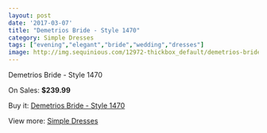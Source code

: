 ```yaml
---
layout: post
date: '2017-03-07'
title: "Demetrios Bride - Style 1470"
category: Simple Dresses
tags: ["evening","elegant","bride","wedding","dresses"]
image: http://img.sequinious.com/12972-thickbox_default/demetrios-bride-style-1470.jpg
---
```

Demetrios Bride - Style 1470

On Sales: **$239.99**
<a href="https://www.sequinious.com/simple-dresses/6098-demetrios-bride-style-1470.html"><amp-img layout="responsive" width="600" height="600" src="//img.sequinious.com/12972-thickbox_default/demetrios-bride-style-1470.jpg" alt="Demetrios Bride - Style 1470 0" /></a>
<a href="https://www.sequinious.com/simple-dresses/6098-demetrios-bride-style-1470.html"><amp-img layout="responsive" width="600" height="600" src="//img.sequinious.com/12973-thickbox_default/demetrios-bride-style-1470.jpg" alt="Demetrios Bride - Style 1470 1" /></a>

Buy it: [Demetrios Bride - Style 1470](https://www.sequinious.com/simple-dresses/6098-demetrios-bride-style-1470.html "Demetrios Bride - Style 1470")

View more: [Simple Dresses](https://www.sequinious.com/5-simple-dresses "Simple Dresses")